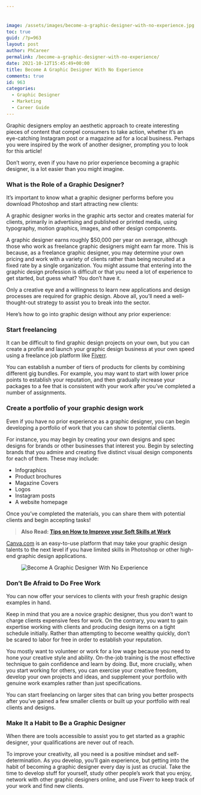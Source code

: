 ```yaml
---


image: /assets/images/become-a-graphic-designer-with-no-experience.jpg
toc: true
guid: /?p=963
layout: post
author: PhCareer
permalink: /become-a-graphic-designer-with-no-experience/
date: 2021-10-12T15:45:49+00:00
title: Become A Graphic Designer With No Experience
comments: true
id: 963
categories:
  - Graphic Designer
  - Marketing
  - Career Guide
---
```

Graphic designers employ an aesthetic approach to create interesting pieces of content that compel consumers to take action, whether it&#8217;s an eye-catching Instagram post or a magazine ad for a local business. Perhaps you were inspired by the work of another designer, prompting you to look for this article!

Don&#8217;t worry, even if you have no prior experience becoming a graphic designer, is a lot easier than you might imagine.

### **What is the Role of a Graphic Designer?**

It&#8217;s important to know what a graphic designer performs before you download Photoshop and start attracting new clients:

A graphic designer works in the graphic arts sector and creates material for clients, primarily in advertising and published or printed media, using typography, motion graphics, images, and other design components.

A graphic designer earns roughly $50,000 per year on average, although those who work as freelance graphic designers might earn far more. This is because, as a freelance graphic designer, you may determine your own pricing and work with a variety of clients rather than being recruited at a fixed rate by a single organization. You might assume that entering into the graphic design profession is difficult or that you need a lot of experience to get started, but guess what? You don&#8217;t have it.

Only a creative eye and a willingness to learn new applications and design processes are required for graphic design. Above all, you&#8217;ll need a well-thought-out strategy to assist you to break into the sector.

Here&#8217;s how to go into graphic design without any prior experience:

### **Start freelancing**

It can be difficult to find graphic design projects on your own, but you can create a profile and launch your graphic design business at your own speed using a freelance job platform like [Fiverr](https://track.fiverr.com/visit/?bta=116041&brand=fiverrcpa).

You can establish a number of tiers of products for clients by combining different gig bundles. For example, you may want to start with lower price points to establish your reputation, and then gradually increase your packages to a fee that is consistent with your work after you&#8217;ve completed a number of assignments.

### **Create a portfolio of your graphic design work**

Even if you have no prior experience as a graphic designer, you can begin developing a portfolio of work that you can show to potential clients.

For instance, you may begin by creating your own designs and spec designs for brands or other businesses that interest you. Begin by selecting brands that you admire and creating five distinct visual design components for each of them. These may include:

  * Infographics
  * Product brochures
  * Magazine Covers
  * Logos
  * Instagram posts
  * A website homepage

Once you&#8217;ve completed the materials, you can share them with potential clients and begin accepting tasks!

<blockquote class="wp-block-quote">
  <p>
    <strong>Also Read: <a href="/tips-on-how-to-improve-your-soft-skills-at-work/">Tips on How to Improve your Soft Skills at Work</a></strong>
  </p>
</blockquote>

[Canva.com](https://www.canva.com/) is an easy-to-use platform that may take your graphic design talents to the next level if you have limited skills in Photoshop or other high-end graphic design applications.

<figure class="wp-block-image size-full">

<img loading="lazy" width="650" height="434" src="/wp-content/uploads/2021/10/Become-A-Graphic-Designer-With-No-Experience.jpg" alt="Become A Graphic Designer With No Experience" class="wp-image-964" srcset="/wp-content/uploads/2021/10/Become-A-Graphic-Designer-With-No-Experience.jpg 650w, /wp-content/uploads/2021/10/Become-A-Graphic-Designer-With-No-Experience-300x200.jpg 300w" sizes="(max-width: 650px) 100vw, 650px" /> </figure> 

### **Don&#8217;t Be Afraid to Do Free Work**

You can now offer your services to clients with your fresh graphic design examples in hand.

Keep in mind that you are a novice graphic designer, thus you don&#8217;t want to charge clients expensive fees for work. On the contrary, you want to gain expertise working with clients and producing design items on a tight schedule initially. Rather than attempting to become wealthy quickly, don&#8217;t be scared to labor for free in order to establish your reputation.

You mostly want to volunteer or work for a low wage because you need to hone your creative style and ability. On-the-job training is the most effective technique to gain confidence and learn by doing. But, more crucially, when you start working for others, you can exercise your creative freedom, develop your own projects and ideas, and supplement your portfolio with genuine work examples rather than just specifications.

You can start freelancing on larger sites that can bring you better prospects after you&#8217;ve gained a few smaller clients or built up your portfolio with real clients and designs.

### **Make It a Habit to Be a Graphic Designer**

When there are tools accessible to assist you to get started as a graphic designer, your qualifications are never out of reach.

To improve your creativity, all you need is a positive mindset and self-determination. As you develop, you&#8217;ll gain experience, but getting into the habit of becoming a graphic designer every day is just as crucial. Take the time to develop stuff for yourself, study other people&#8217;s work that you enjoy, network with other graphic designers online, and use Fiverr to keep track of your work and find new clients.

